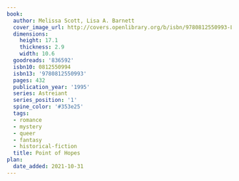 ```yaml
---
book:
  author: Melissa Scott, Lisa A. Barnett
  cover_image_url: http://covers.openlibrary.org/b/isbn/9780812550993-L.jpg
  dimensions:
    height: 17.1
    thickness: 2.9
    width: 10.6
  goodreads: '836592'
  isbn10: 0812550994
  isbn13: '9780812550993'
  pages: 432
  publication_year: '1995'
  series: Astreiant
  series_position: '1'
  spine_color: '#353e25'
  tags:
  - romance
  - mystery
  - queer
  - fantasy
  - historical-fiction
  title: Point of Hopes
plan:
  date_added: 2021-10-31
---
```

